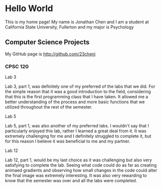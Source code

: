 # Hello World

This is my home page!  My name is Jonathan Chen and I am a student at California State University, Fullerton and my major is Psychology

## Computer Science Projects

My GitHub page is http://github.com/23chenj

### CPSC 120

Lab 3

Lab 3, part 1, was definitely one of my preferred of the labs that we did.  For the simple reason that it was a good introduction to the field, considering that this is the first programming class that I have taken.  It allowed me a better understanding of the process and more basic functions that we utilized throughout the rest of the semester.

Lab 5

Lab 5, part 1, was also another of my preferred labs.  I wouldn't say that I particularly enjoyed this lab, rather I learned a great deal from it.  It was extremely challenging for me and I definitely struggled to complete it, but for this reason I believe it was beneficial to me and my partner.

Lab 12

Lab 12, part 1, would be my last choice as it was challenging but also very satisfying to complete the lab.  Seeing what code could do as far as creating animaed gradients and observing how small changes in the code could alter the final image was extremely interesting.  It was also very rewarding to know that the semester was over and all the labs were completed.